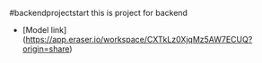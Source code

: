 #backendprojectstart
this is project for backend
- [Model link] (https://app.eraser.io/workspace/CXTkLz0XjqMz5AW7ECUQ?origin=share)